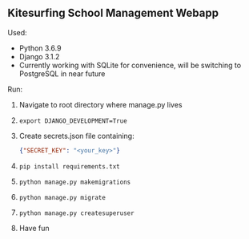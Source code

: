 ## Kitesurfing School Management Webapp


Used:
* Python 3.6.9
* Django 3.1.2
* Currently working with SQLite for convenience, will be switching to PostgreSQL in near future

Run:


1. Navigate to root directory where manage.py lives
2. 
    ``` export DJANGO_DEVELOPMENT=True ```
4. Create secrets.json file containing:

    ````json
    {"SECRET_KEY": "<your_key>"}
    ````
    
4. ``` pip install requirements.txt ```
5. ``` python manage.py makemigrations ```
6. ``` python manage.py migrate ```
7. ``` python manage.py createsuperuser ```
8. Have fun
